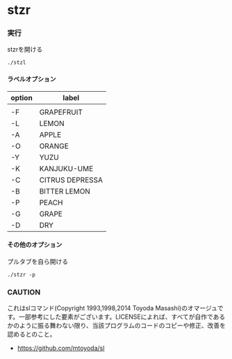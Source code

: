 # stzr
### 実行

stzrを開ける
```
./stzl
```

#### ラベルオプション

| option |      label      |
| ------ | --------------- |
|        |                 |
|   -F   |   GRAPEFRUIT    |
|   -L   |      LEMON      |
|   -A   |      APPLE      |
|   -O   |     ORANGE      |
|   -Y   |      YUZU       |
|   -K   |   KANJUKU-UME   |
|   -C   | CITRUS DEPRESSA |
|   -B   |  BITTER  LEMON  |
|   -P   |      PEACH      |
|   -G   |      GRAPE      |
|   -D   |       DRY       |

#### その他のオプション

プルタブを自ら開ける
```
./stzr -p
```

### CAUTION
これはslコマンド(Copyright 1993,1998,2014 Toyoda Masashi)のオマージュです。一部参考にした要素がございます。LICENSEによれば、すべてが自作であるかのように振る舞わない限り、当該プログラムのコードのコピーや修正、改善を認めるとのこと。
 * https://github.com/mtoyoda/sl
